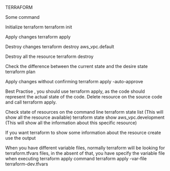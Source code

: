 TERRAFORM

Some command

Initialize terraform
    terraform init 

Apply changes
    terraform apply

Destroy changes
    terraform destroy aws_vpc.default

Destroy all the resource
    terraform destroy

Check the difference between the current state and the desire state
    terraform plan

Apply changes without confirming
    terraform apply -auto-approve

Best Practise , you should use terraform apply, as the code should represent the actual state of the code.
Delete resource on the source code and call terraform apply.

Check state of resources on the command line
    terraform state list (This will show all the resource available)
    terraform state show aws_vpc.development (This will show all the information about this specific resource)

If you want terraform to show some information about the resource create
    use the output

When you have different variable files, normally terraform will be looking for terraform.tfvars files, 
in the absent of that, you have specify the variable file when executing terraform apply command
    terraform apply -var-file terraform-dev.tfvars
